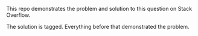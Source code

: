This repo demonstrates the problem and solution to this question on Stack Overflow.

The solution is tagged.  Everything before that demonstrated the problem.